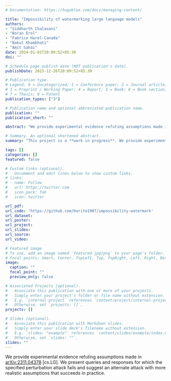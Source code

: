 ```yaml
---
# Documentation: https://hugoblox.com/docs/managing-content/

title: "Impossibility of watermarking large language models"
authors: 
- "Siddharth Chalasani"
- "Boran Erol"
- "Fabrice Harel-Canada"
- "Nakul Khambhati"
- "Amit Sahai"
date: 2024-01-01T20:09:52+05:30
doi: ""

# Schedule page publish date (NOT publication's date).
publishDate: 2023-12-26T20:09:52+05:30

# Publication type.
# Legend: 0 = Uncategorized; 1 = Conference paper; 2 = Journal article;
# 3 = Preprint / Working Paper; 4 = Report; 5 = Book; 6 = Book section;
# 7 = Thesis; 8 = Patent
publication_types: ["3"]

# Publication name and optional abbreviated publication name.
publication: ""
publication_short: ""

abstract: "We provide experimental evidence refuting assumptions made in [arXiv:2311.04378](https://arxiv.org/abs/2311.04378v2) [cs.LG]. We present queries and responses for which the specified perturbation attack fails and suggest an alternate attack with more realistic assumptions that succeeds in practice."

# Summary. An optional shortened abstract.
summary: "This project is a **work in progress**. We provide experimental evidence refuting assumptions made in [arXiv:2311.04378](https://arxiv.org/abs/2311.04378v2) [cs.LG]. We present queries and responses for which the specified perturbation attack fails and suggest an alternate attack with more realistic assumptions that succeeds in practice."

tags: []
categories: []
featured: false

# Custom links (optional).
#   Uncomment and edit lines below to show custom links.
# links:
# - name: Follow
#   url: https://twitter.com
#   icon_pack: fab
#   icon: twitter

url_pdf:
url_code: 'https://github.com/borito1907/impossibility-watermark'
url_dataset:
url_poster:
url_project:
url_slides:
url_source:
url_video:

# Featured image
# To use, add an image named `featured.jpg/png` to your page's folder. 
# Focal points: Smart, Center, TopLeft, Top, TopRight, Left, Right, BottomLeft, Bottom, BottomRight.
image:
  caption: ""
  focal_point: ""
  preview_only: false

# Associated Projects (optional).
#   Associate this publication with one or more of your projects.
#   Simply enter your project's folder or file name without extension.
#   E.g. `internal-project` references `content/project/internal-project/index.md`.
#   Otherwise, set `projects: []`.
projects: []

# Slides (optional).
#   Associate this publication with Markdown slides.
#   Simply enter your slide deck's filename without extension.
#   E.g. `slides: "example"` references `content/slides/example/index.md`.
#   Otherwise, set `slides: ""`.
slides: ""
---
```


We provide experimental evidence refuting assumptions made in [arXiv:2311.04378](https://arxiv.org/abs/2311.04378v2) [cs.LG]. We present queries and responses for which the specified perturbation attack fails and suggest an alternate attack with more realistic assumptions that succeeds in practice.